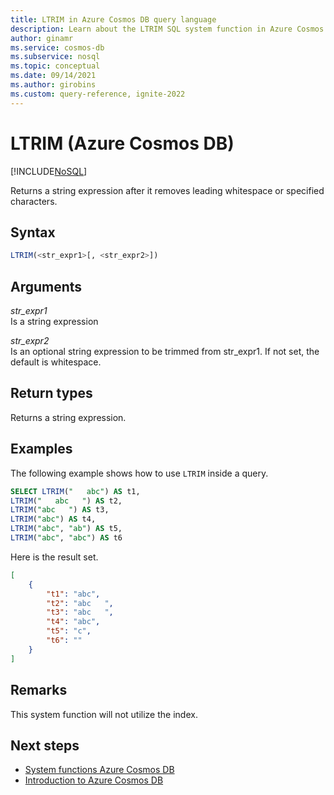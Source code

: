 ```yaml
---
title: LTRIM in Azure Cosmos DB query language
description: Learn about the LTRIM SQL system function in Azure Cosmos DB to return a string expression after it removes leading blanks
author: ginamr
ms.service: cosmos-db
ms.subservice: nosql
ms.topic: conceptual
ms.date: 09/14/2021
ms.author: girobins
ms.custom: query-reference, ignite-2022
---
```

# LTRIM (Azure Cosmos DB)
[!INCLUDE[NoSQL](../../includes/appliesto-nosql.md)]

 Returns a string expression after it removes leading whitespace or specified characters.   
  
## Syntax
  
```sql
LTRIM(<str_expr1>[, <str_expr2>])  
```  
  
## Arguments
  
*str_expr1*  
   Is a string expression

*str_expr2*  
   Is an optional string expression to be trimmed from str_expr1. If not set, the default is whitespace.
  
## Return types
  
  Returns a string expression.  
  
## Examples
  
  The following example shows how to use `LTRIM` inside a query.  
  
```sql
SELECT LTRIM("   abc") AS t1, 
LTRIM("   abc   ") AS t2, 
LTRIM("abc   ") AS t3, 
LTRIM("abc") AS t4,
LTRIM("abc", "ab") AS t5,
LTRIM("abc", "abc") AS t6
```  
  
 Here is the result set.  
  
```json
[
    {
        "t1": "abc",
        "t2": "abc   ",
        "t3": "abc   ",
        "t4": "abc",
        "t5": "c",
        "t6": ""
    }
]
``` 

## Remarks

This system function will not utilize the index.

## Next steps

- [System functions Azure Cosmos DB](system-functions.yml)
- [Introduction to Azure Cosmos DB](../../introduction.md)
